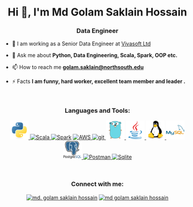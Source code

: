 
<h1 align="center">Hi 👋, I'm Md Golam Saklain Hossain</h1>
<h3 align="center">Data Engineer</h3>

- 🔭 I am working as a Senior Data Engineer at [Vivasoft Ltd](https://vivasoftltd.com/)

- 💬 Ask me about **Python, Data Engineering, Scala, Spark, OOP etc.**

- 📫 How to reach me **golam.saklain@northsouth.edu**

- ⚡ Facts **I am funny, hard worker, excellent team member and leader .**


<br/>
<h3 align="center">Languages and Tools:</h3>
<p align="center">
  <a href="#"> <img src="https://raw.githubusercontent.com/devicons/devicon/master/icons/python/python-original.svg" alt="Python" width="50" height="50"/> </a>
  <a href="#"> <img src="https://cdn.worldvectorlogo.com/logos/scala-4.svg" alt="Scala" width="50" height="50"/> </a>
  <a href="#"> <img src="https://cdn.worldvectorlogo.com/logos/apache-spark-5.svg" alt="Spark" width="60" height="60"/></a>
  <a href="#"> <img src="https://cdn.worldvectorlogo.com/logos/aws-2.svg" alt="AWS" width="50" height="60"/> </a>
  <a href="#"> <img src="https://www.vectorlogo.zone/logos/git-scm/git-scm-icon.svg" alt="git" width="50" height="50"/> </a>
  <a href="#"> <img src="https://raw.githubusercontent.com/devicons/devicon/master/icons/go/go-original.svg" alt="Golang" width="50" height="50"/> </a> 
  <a href="#"> <img src="https://raw.githubusercontent.com/devicons/devicon/master/icons/java/java-original.svg" alt="Java" width="50" height="50"/> </a>
  <a href="#"> <img src="https://raw.githubusercontent.com/devicons/devicon/master/icons/linux/linux-original.svg" alt="Linux" width="50" height="50"/> </a>
  <a href="#"> <img src="https://raw.githubusercontent.com/devicons/devicon/master/icons/mysql/mysql-original-wordmark.svg" alt="MySQL" width="50" height="50"/> </a>
  <a href="#"> <img src="https://raw.githubusercontent.com/devicons/devicon/master/icons/postgresql/postgresql-original-wordmark.svg" alt="PostgreSQL" width="50" height="50"/> </a>
  <a href="#"> <img src="https://www.vectorlogo.zone/logos/getpostman/getpostman-icon.svg" alt="Postman" width="50" height="50"/> </a> 
  <a href="#"> <img src="https://www.vectorlogo.zone/logos/sqlite/sqlite-icon.svg" alt="Sqlite" width="50" height="50"/> </a>
</p>


<br/>
<h3 align="center">Connect with me:</h3>
<p align="center">
<a href="https://linkedin.com/in/md. golam saklain hossain" target="blank"><img align="center" src="https://raw.githubusercontent.com/rahuldkjain/github-profile-readme-generator/master/src/images/icons/Social/linked-in-alt.svg" alt="md. golam saklain hossain" height="40" width="40" /></a>
<a href="https://www.hackerrank.com/md golam saklain hossain" target="blank"><img align="center" src="https://raw.githubusercontent.com/rahuldkjain/github-profile-readme-generator/master/src/images/icons/Social/hackerrank.svg" alt="md golam saklain hossain" height="40" width="40" /></a>
</p>

